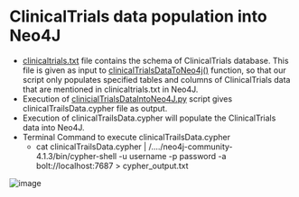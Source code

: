 
# ClinicalTrials data population into Neo4J

* [clinicaltrials.txt](https://github.com/ambf0632/CompoundDb4jML/blob/main/ClinicalTrials/clinicaltrials.txt) file contains the schema of ClinicalTrials database. This file is given as input to [clinicalTrialsDataToNeo4j()](https://github.com/ambf0632/CompoundDb4jML/blob/1c91c3e7e931b48ded625587bf262e073ab48f43/ClinicalTrials/integrating_clinicaltrials_with_neo4j.py#L27) function, so that our script only populates specified tables and columns of ClinicalTrials data that are mentioned in clinicaltrials.txt in Neo4J.
* Execution of [clinicialTrialsDataIntoNeo4J.py](https://github.com/ambf0632/CompoundDb4jML/blob/main/ClinicalTrials/clinicialTrialsDataIntoNeo4J.py) script gives clinicalTrailsData.cypher file as output.
* Execution of clinicalTrailsData.cypher will populate the ClinicalTrials data into Neo4J.
* Terminal Command to execute clinicalTrailsData.cypher
     * cat clinicalTrailsData.cypher |  /..../neo4j-community-4.1.3/bin/cypher-shell -u username -p password -a bolt://localhost:7687 > cypher_output.txt



![image](https://user-images.githubusercontent.com/59961900/111308438-b117e080-8680-11eb-968a-294d61541c56.png)

